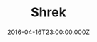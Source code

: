 ---
title: "Shrek"
year: 2001
date: 2016-04-16T23:00:00.000Z
permalink: /almanac/movies/2016-04-17-shrek/index.html
rating: 3
---